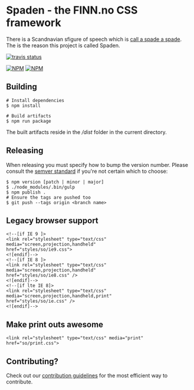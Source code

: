 # Spaden - the FINN.no CSS framework

There is a Scandnavian sfigure of speech which is [call a spade a spade](https://en.wikipedia.org/wiki/Call_a_spade_a_spade). The is the reason this project is called Spaden.

[![travis status](https://api.travis-ci.org/finn-no/spaden.png)](https://travis-ci.org/finn-no/spaden)

[![NPM](https://nodei.co/npm/spaden.png?stars&downloads)](https://nodei.co/npm/spaden/)
[![NPM](https://nodei.co/npm-dl/spaden.png)](https://nodei.co/npm/spaden/)

## Building

	# Install dependencies
	$ npm install

	# Build artifacts
	$ npm run package

The built artifacts reside in the _/dist_ folder in the current directory.


## Releasing

When releasing you must specify how to bump the version number. Please consult the [semver standard](http://semver.org/) if you're not certain which to choose:

	$ npm version [patch | minor | major]
	$ ./node_modules/.bin/gulp
	$ npm publish .
	# Ensure the tags are pushed too
	$ git push --tags origin <branch name>

## Legacy browser support

	<!--[if IE 9 ]>
	<link rel="stylesheet" type="text/css" media="screen,projection,handheld"
	href="styles/so/ie9.css">
	<![endif]-->
	<!--[if IE 8 ]>
	<link rel="stylesheet" type="text/css" media="screen,projection,handheld"
	href="styles/so/ie8.css" />
	<![endif]-->
	<!--[if lte IE 8]>
	<link rel="stylesheet" type="text/css" media="screen,projection,handheld,print"
	href="styles/so/ie.css" />
	<![endif]-->

## Make print outs awesome

	<link rel="stylesheet" type="text/css" media="print"
	href="so/print.css">

## Contributing?

Check out our [contribution guidelines](contributing.md) for the most efficient way to contribute.
